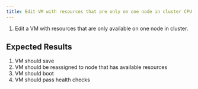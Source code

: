 ```yaml
---
title: Edit VM with resources that are only on one node in cluster CPU and Memory
---
```

1. Edit a VM with resources that are only available on one node in cluster.

## Expected Results
1. VM should save
1. VM should be reassigned to node that has available resources
1. VM should boot
1. VM should pass health checks
